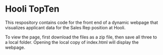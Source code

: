 # Hooli TopTen

This respository contains code for the front end of a dynamic webpage that visualizes applicant data for the Sales Rep position at Hooli.

To view the page, first download the files as a zip file, then save all three to a local folder. Opening the local copy of index.html will display the webpage.
